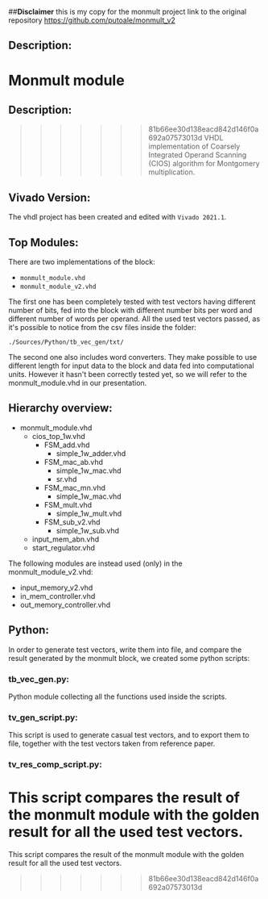 
##**Disclaimer**
this is my copy for the monmult project
link to the original repository https://github.com/putoale/monmult_v2

## **Description:**


# Monmult module

## **Description:**

>>>>>>> 81b66ee30d138eacd842d146f0a692a07573013d
VHDL implementation of Coarsely Integrated Operand Scanning (CIOS) algorithm for Montgomery multiplication. 

## **Vivado Version:**
The vhdl project has been created and edited with `Vivado 2021.1`.

## **Top Modules:**
There are two implementations of the block:
* `monmult_module.vhd`
* `monmult_module_v2.vhd`

The first one has been completely tested with test vectors having different number of bits, fed into the block with different number bits per word and different number of words per operand. All the used test vectors passed, as it's possible to notice from the csv files inside the folder:

    ./Sources/Python/tb_vec_gen/txt/

The second one also includes word converters. They make possible to use different length for input data to the block and data fed into computational units. However it hasn't been correctly tested yet, so we will refer to the monmult_module.vhd in our presentation.


## **Hierarchy overview:**

* monmult_module.vhd
    * cios_top_1w.vhd
        * FSM_add.vhd
            * simple_1w_adder.vhd
        * FSM_mac_ab.vhd
            * simple_1w_mac.vhd
            * sr.vhd
        * FSM_mac_mn.vhd
            * simple_1w_mac.vhd
        * FSM_mult.vhd
            * simple_1w_mult.vhd
        * FSM_sub_v2.vhd
            * simple_1w_sub.vhd
    * input_mem_abn.vhd
    * start_regulator.vhd

The following modules are instead used (only) in the monmult_module_v2.vhd:

* input_memory_v2.vhd
* in_mem_controller.vhd
* out_memory_controller.vhd

## **Python:**
In order to generate test vectors, write them into file, and compare the result generated by the monmult block, we created some python scripts:

### **tb_vec_gen.py**:
Python module collecting all the functions used inside the scripts.

### **tv_gen_script.py**:
This script is used to generate casual test vectors, and to export them to file, together with the test vectors taken from reference paper.

### **tv_res_comp_script.py:**
This script compares the result of the monmult module with the golden result for all the used test vectors.
=======
This script compares the result of the monmult module with the golden result for all the used test vectors.
>>>>>>> 81b66ee30d138eacd842d146f0a692a07573013d
